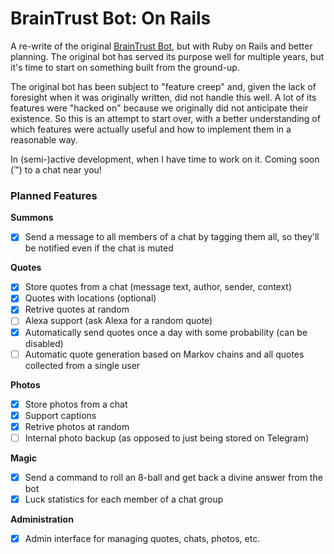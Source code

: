 # BrainTrust Bot: On Rails

A re-write of the original [BrainTrust Bot](https://github.com/terabyte128/braintrust-bot), but with Ruby on Rails and better planning. 
The original bot has served its purpose well for multiple years, but it's time to start on something built from the ground-up. 

The original bot has been subject to "feature creep" and, given the lack of foresight when it was originally written, did not handle this well. 
A lot of its features were "hacked on" because we originally did not anticipate their existence. So this is an attempt to start over, with a 
better understanding of which features were actually useful and how to implement them in a reasonable way.


In (semi-)active development, when I have time to work on it. Coming soon (™) to a chat near you!

### Planned Features

**Summons**

- [X] Send a message to all members of a chat by tagging them all, so they'll be notified even if the chat is muted

**Quotes**

- [X] Store quotes from a chat (message text, author, sender, context)
- [X] Quotes with locations (optional)
- [X] Retrive quotes at random
- [ ] Alexa support (ask Alexa for a random quote)
- [X] Automatically send quotes once a day with some probability (can be disabled)
- [ ] Automatic quote generation based on Markov chains and all quotes collected from a single user

**Photos**

- [X] Store photos from a chat
- [X] Support captions
- [X] Retrive photos at random
- [ ] Internal photo backup (as opposed to just being stored on Telegram)

**Magic**

- [X] Send a command to roll an 8-ball and get back a divine answer from the bot
- [X] Luck statistics for each member of a chat group

**Administration**

- [X] Admin interface for managing quotes, chats, photos, etc.

